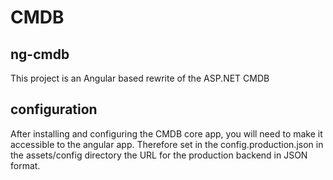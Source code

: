 # CMDB

## ng-cmdb

This project is an Angular based rewrite of the ASP.NET CMDB

## configuration

After installing and configuring the CMDB core app, you will need to make it accessible to the angular app. Therefore set in the config.production.json in the assets/config directory the URL for the production backend in JSON format.
